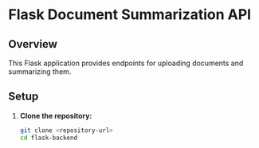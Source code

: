 # Flask Document Summarization API

## Overview

This Flask application provides endpoints for uploading documents and summarizing them.

## Setup

1. **Clone the repository:**

   ```bash
   git clone <repository-url>
   cd flask-backend
